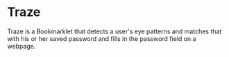 Traze
=====

Traze is a Bookmarklet that detects a user's eye patterns and matches that with his or her saved password and fills in the password field on a webpage.
